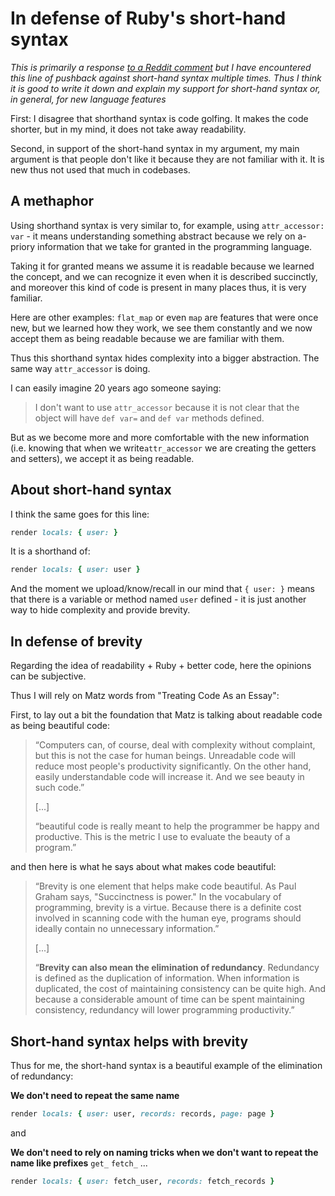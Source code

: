 # In defense of Ruby's short-hand syntax

*This is primarily a response* [*to a Reddit comment*](https://www.reddit.com/r/rails/comments/10f09zp/comment/j4uev23/?context=3) *but I have encountered this line of pushback against short-hand syntax multiple times. Thus I think it is good to write it down and explain my support for short-hand syntax or, in general, for new language features*

First: I disagree that shorthand syntax is code golfing. It makes the code shorter, but in my mind, it does not take away readability.

Second, in support of the short-hand syntax in my argument, my main argument is that people don't like it because they are not familiar with it. It is new thus not used that much in codebases.

## A methaphor

Using shorthand syntax is very similar to, for example, using `attr_accessor: var` - it means understanding something abstract because we rely on a-priory information that we take for granted in the programming language.

Taking it for granted means we assume it is readable because we learned the concept, and we can recognize it even when it is described succinctly, and moreover this kind of code is present in many places thus, it is very familiar.

Here are other examples: `flat_map` or even `map` are features that were once new, but we learned how they work, we see them constantly and we now accept them as being readable because we are familiar with them.

Thus this shorthand syntax hides complexity into a bigger abstraction. The same way `attr_accessor` is doing.

I can easily imagine 20 years ago someone saying:

> I don't want to use `attr_accessor` because it is not clear that the object will have `def var=` and `def var` methods defined.

But as we become more and more comfortable with the new information (i.e. knowing that when we write`attr_accessor` we are creating the getters and setters), we accept it as being readable.

## About short-hand syntax

I think the same goes for this line:

```ruby
render locals: { user: }
```

It is a shorthand of:

```ruby
render locals: { user: user }
```

And the moment we upload/know/recall in our mind that `{ user: }` means that there is a variable or method named `user` defined - it is just another way to hide complexity and provide brevity.

## In defense of brevity

Regarding the idea of readability + Ruby + better code, here the opinions can be subjective.

Thus I will rely on Matz words from "Treating Code As an Essay":

First, to lay out a bit the foundation that Matz is talking about readable code as being beautiful code:

> “Computers can, of course, deal with complexity without complaint, but this is not the case for human beings. Unreadable code will reduce most people's productivity significantly. On the other hand, easily understandable code will increase it. And we see beauty in such code.”
> 
> \[...\]
> 
> “beautiful code is really meant to help the programmer be happy and productive. This is the metric I use to evaluate the beauty of a program.”

and then here is what he says about what makes code beautiful:

> “Brevity is one element that helps make code beautiful. As Paul Graham says, "Succinctness is power." In the vocabulary of programming, brevity is a virtue. Because there is a definite cost involved in scanning code with the human eye, programs should ideally contain no unnecessary information.”
> 
> \[...\]
> 
> “**Brevity can also mean the elimination of redundancy**. Redundancy is defined as the duplication of information. When information is duplicated, the cost of maintaining consistency can be quite high. And because a considerable amount of time can be spent maintaining consistency, redundancy will lower programming productivity.”

## Short-hand syntax helps with brevity

Thus for me, the short-hand syntax is a beautiful example of the elimination of redundancy:

**We don't need to repeat the same name**

```ruby
render locals: { user: user, records: records, page: page }
```

and

**We don't need to rely on naming tricks when we don't want to repeat the name like prefixes** `get_` `fetch_` ...

```ruby
render locals: { user: fetch_user, records: fetch_records }
```